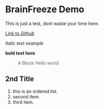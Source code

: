 BrainFreeze Demo
================

This is just a test, dont waste your time here.

<a href="https://github.com/dmerrill6/brainfreeze-demo/">Link to *Github* </a>

*Italic text example*

**bold text here**

> A Block
> Hello world

2nd Title
---------

1. this is an ordered list.
2. second item.
3. third item.
